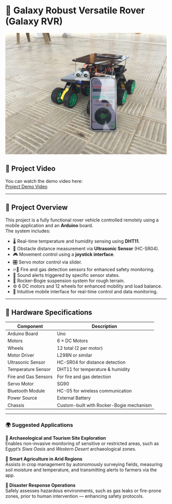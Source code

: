 # 🚀 Galaxy Robust Versatile Rover (Galaxy RVR)

![Rover Image](https://github.com/abdallah3z22/Rover-Vehicle-project/blob/main/media/Galaxy%20RVR%209.jpg)
## 🎥 Project Video

You can watch the demo video here:  
[Project Demo Video](https://drive.google.com/file/d/1LpjWG3qay0_qdufBdIlzgO6Jy-xcpyDJ/view?usp=drivesdk)

---

## 📌 Project Overview

This project is a fully functional rover vehicle controlled remotely using a mobile application and an **Arduino** board.  
The system includes:

- 🌡️ Real-time temperature and humidity sensing using **DHT11**.
- 📏 Obstacle distance measurement via **Ultrasonic Sensor** (HC-SR04).
- 🎮 Movement control using a **joystick interface**.
- 🎛️ Servo motor control via slider.
- 🔥🛑 Fire and gas detection sensors for enhanced safety monitoring.
- 🔔 Sound alerts triggered by specific sensor states.
- 🚙 Rocker-Bogie suspension system for rough terrain.
- ⚙️ 6 DC motors and 12 wheels for enhanced mobility and load balance.
- 📱 Intuitive mobile interface for real-time control and data monitoring.

---

## 🔩 Hardware Specifications

| Component           | Description                              |
|---------------------|------------------------------------------|
| Arduino Board       | Uno                                      |
| Motors              | 6 × DC Motors                            |
| Wheels              | 12 total (2 per motor)                   |
| Motor Driver        | L298N or similar                         |
| Ultrasonic Sensor   | HC-SR04 for distance detection           |
| Temperature Sensor  | DHT11 for temperature & humidity         |
| Fire and Gas Sensors| For fire and gas detection               |
| Servo Motor         | SG90                                     |
| Bluetooth Module    | HC-05 for wireless communication         |
| Power Source        | External Battery                         |
| Chassis             | Custom-built with Rocker-Bogie mechanism |


---


### 🌍 Suggested Applications

 **🗿 Archaeological and Tourism Site Exploration**  
   Enables non-invasive monitoring of sensitive or restricted areas, such as Egypt’s *Siwa Oasis* and *Western Desert* archaeological zones.

 **🌾 Smart Agriculture in Arid Regions**  
   Assists in crop management by autonomously surveying fields, measuring soil moisture and temperature, and transmitting alerts to farmers via the app.

 **🚨 Disaster Response Operations**  
   Safely assesses hazardous environments, such as gas leaks or fire-prone zones, prior to human intervention — enhancing safety protocols.
